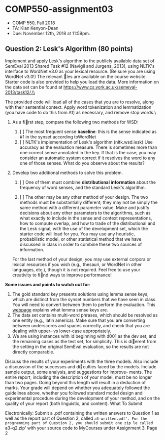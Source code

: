 # COMP550-assignment03

- COMP 550, Fall 2018
- TA: Kian Kenyon-Dean
- Due: November 12th, 2018 at 11:59pm.

## Question 2: Lesk's Algorithm (80 points)
Implement and apply Lesk's algorithm to the publicly available data set of SemEval 2013 Shared Task
\#12 (Navigli and Jurgens, 2013), using NLTK's interface to WordNet v3.0 as your lexical resource.
(Be sure you are using WordNet v3.0!) The relevant les are available on the course website. Starter
code is also provided to help you load the data. More information on the data set can be found at
https://www.cs.york.ac.uk/semeval-2013/task12/.\\

The provided code will load all of the cases that you are to resolve, along with their sentential context.
Apply word tokenization and lemmatization (you have code to do this from A1) as necessary, and remove
stop words.\\

1. As a first step, compare the following two methods for WSD:

    1. [ ] The most frequent sense **baseline**: this is the sense indicated as #1 in the synset according toWordNet
    2. [ ] NLTK's implementation of Lesk's algorithm (nltk.wsd.lesk) Use accuracy as the evaluation measure. There is sometimes more than one correct sense annotated in the key. If that is the case, you may consider an automatic system correct if it resolves the word to any one of those senses. What do you observe about the results?

2. Develop two additional methods to solve this problem. 

    1. [ ] One of them must combine **distributional information** about the frequency of word senses, and the standard Lesk's algorithm. 

    2. [ ] The other may be any other method of your design. The two methods must be substantially different; they may not be simply the same method with a different parameter value. Make and justify decisions about any other parameters to the algorithms, such as what exactly to include in the sense and context representations, how to compute overlap, and how to trade of the distributional and the Lesk signal, with the use of the development set, which the starter code will load for you. You may use any heuristic, probabilistic model, or other statistical method that we have discussed in class in order to combine these two sources of information.

    For the last method of your design, you may use external corpora or lexical resources if you wish (e.g., thesauri, or WordNet in other languages, etc.), though it is not required. Feel free to use your creativity to find ways to improve performance!

**Some issues and points to watch out for:**
1. The gold standard key presents solutions using lemma sense keys, which are distinct from the synset numbers that we have seen in class. You will need to convert between them to perform the evaluation. This [webpage](https://wordnet.princeton.edu/man/senseidx.5WN.html) explains what lemma sense keys are.
2. The data set contains multi-word phrases, which should be resolved as one entity (e.g., latin america).
Make sure that you are converting between underscores and spaces correctly, and check that you
are dealing with upper- vs lower-case appropriately.
3. We are using instances with id beginning with d001 as the dev set, and the remaining cases as the
test set, for simplicity. This is dierent from the setting in the original SemEval evaluation, so the
results are not directly comparable.

Discuss the results of your experiments with the three models. Also include a discussion of the successes
and diculties faced by the models. Include sample output, some analysis, and suggestions for improve-
ments. The entire report, including the description of your model, must be no longer than two pages.
Going beyond this length will result in a deduction of marks.
Your grade will depend on whether you adequately followed the guidelines above, whether you followed
standard model design and experimental procedure during the development of your method, and on the
quality of your report (both linguistic, and content).
What To Submit

Electronically: Submit a .pdf containing the written answers to Question 1 as well as the report part
of Question 2, called `a3-written.pdf'. For the programming part of Question 2, you should submit one
zip le called `a3-q2.zip' with your source code to MyCourses under Assignment 3.
Page 2